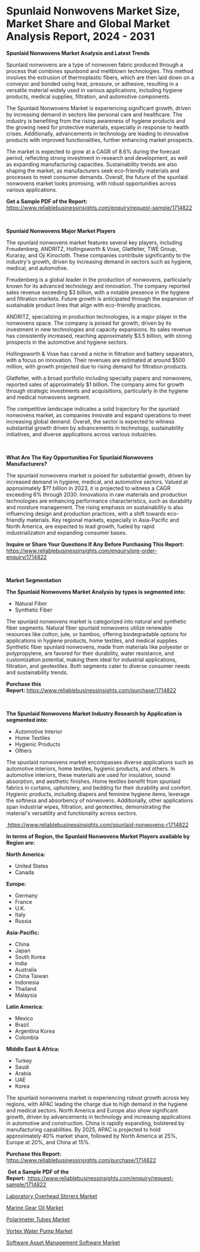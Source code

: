 <p><h1>Spunlaid Nonwovens Market Size, Market Share and Global Market Analysis Report, 2024 - 2031</h1></p><p><strong>Spunlaid Nonwovens Market Analysis and Latest Trends</strong></p>
<p><p>Spunlaid nonwovens are a type of nonwoven fabric produced through a process that combines spunbond and meltblown technologies. This method involves the extrusion of thermoplastic fibers, which are then laid down on a conveyor and bonded using heat, pressure, or adhesive, resulting in a versatile material widely used in various applications, including hygiene products, medical supplies, filtration, and automotive components. </p><p>The Spunlaid Nonwovens Market is experiencing significant growth, driven by increasing demand in sectors like personal care and healthcare. The industry is benefiting from the rising awareness of hygiene products and the growing need for protective materials, especially in response to health crises. Additionally, advancements in technology are leading to innovative products with improved functionalities, further enhancing market prospects. </p><p>The market is expected to grow at a CAGR of 8.6% during the forecast period, reflecting strong investment in research and development, as well as expanding manufacturing capacities. Sustainability trends are also shaping the market, as manufacturers seek eco-friendly materials and processes to meet consumer demands. Overall, the future of the spunlaid nonwovens market looks promising, with robust opportunities across various applications.</p></p>
<p><strong>Get a Sample PDF of the Report:&nbsp;</strong> <a href="https://www.reliablebusinessinsights.com/enquiry/request-sample/1714822?utm_campaign=39&utm_medium=2&utm_source=Github&utm_content=ia&utm_term=23102024&utm_id=spunlaid-nonwovens">https://www.reliablebusinessinsights.com/enquiry/request-sample/1714822</a></p>
<p>&nbsp;</p>
<p><strong>Spunlaid Nonwovens Major Market Players</strong></p>
<p><p>The spunlaid nonwovens market features several key players, including Freudenberg, ANDRITZ, Hollingsworth & Vose, Glatfelter, TWE Group, Kuraray, and Oji Kinocloth. These companies contribute significantly to the industry's growth, driven by increasing demand in sectors such as hygiene, medical, and automotive.</p><p>Freudenberg is a global leader in the production of nonwovens, particularly known for its advanced technology and innovation. The company reported sales revenue exceeding $3 billion, with a notable presence in the hygiene and filtration markets. Future growth is anticipated through the expansion of sustainable product lines that align with eco-friendly practices.</p><p>ANDRITZ, specializing in production technologies, is a major player in the nonwovens space. The company is poised for growth, driven by its investment in new technologies and capacity expansions. Its sales revenue has consistently increased, reaching approximately $3.5 billion, with strong prospects in the automotive and hygiene sectors.</p><p>Hollingsworth & Vose has carved a niche in filtration and battery separators, with a focus on innovation. Their revenues are estimated at around $500 million, with growth projected due to rising demand for filtration products. </p><p>Glatfelter, with a broad portfolio including specialty papers and nonwovens, reported sales of approximately $1 billion. The company aims for growth through strategic investments and acquisitions, particularly in the hygiene and medical nonwovens segment.</p><p>The competitive landscape indicates a solid trajectory for the spunlaid nonwovens market, as companies innovate and expand operations to meet increasing global demand. Overall, the sector is expected to witness substantial growth driven by advancements in technology, sustainability initiatives, and diverse applications across various industries.</p></p>
<p>&nbsp;</p>
<p><strong>What Are The Key Opportunities For Spunlaid Nonwovens Manufacturers?</strong></p>
<p><p>The spunlaid nonwovens market is poised for substantial growth, driven by increased demand in hygiene, medical, and automotive sectors. Valued at approximately $?? billion in 2023, it is projected to witness a CAGR exceeding 6% through 2030. Innovations in raw materials and production technologies are enhancing performance characteristics, such as durability and moisture management. The rising emphasis on sustainability is also influencing design and production practices, with a shift towards eco-friendly materials. Key regional markets, especially in Asia-Pacific and North America, are expected to lead growth, fueled by rapid industrialization and expanding consumer bases.</p></p>
<p><strong>Inquire or Share Your Questions If Any Before Purchasing This Report:</strong> <a href="https://www.reliablebusinessinsights.com/enquiry/pre-order-enquiry/1714822?utm_campaign=39&utm_medium=2&utm_source=Github&utm_content=ia&utm_term=23102024&utm_id=spunlaid-nonwovens">https://www.reliablebusinessinsights.com/enquiry/pre-order-enquiry/1714822</a></p>
<p>&nbsp;</p>
<p><strong>Market Segmentation</strong></p>
<p><strong>The Spunlaid Nonwovens Market Analysis by types is segmented into:</strong></p>
<p><ul><li>Natural Fiber</li><li>Synthetic Fiber</li></ul></p>
<p><p>The spunlaid nonwovens market is categorized into natural and synthetic fiber segments. Natural fiber spunlaid nonwovens utilize renewable resources like cotton, jute, or bamboo, offering biodegradable options for applications in hygiene products, home textiles, and medical supplies. Synthetic fiber spunlaid nonwovens, made from materials like polyester or polypropylene, are favored for their durability, water resistance, and customization potential, making them ideal for industrial applications, filtration, and geotextiles. Both segments cater to diverse consumer needs and sustainability trends.</p></p>
<p><strong>Purchase this Report:&nbsp;</strong><a href="https://www.reliablebusinessinsights.com/purchase/1714822?utm_campaign=39&utm_medium=2&utm_source=Github&utm_content=ia&utm_term=23102024&utm_id=spunlaid-nonwovens">https://www.reliablebusinessinsights.com/purchase/1714822</a></p>
<p>&nbsp;</p>
<p><strong>The Spunlaid Nonwovens Market Industry Research by Application is segmented into:</strong></p>
<p><ul><li>Automotive Interior</li><li>Home Textiles</li><li>Hygienic Products</li><li>Others</li></ul></p>
<p><p>The spunlaid nonwovens market encompasses diverse applications such as automotive interiors, home textiles, hygienic products, and others. In automotive interiors, these materials are used for insulation, sound absorption, and aesthetic finishes. Home textiles benefit from spunlaid fabrics in curtains, upholstery, and bedding for their durability and comfort. Hygienic products, including diapers and feminine hygiene items, leverage the softness and absorbency of nonwovens. Additionally, other applications span industrial wipes, filtration, and geotextiles, demonstrating the material's versatility and functionality across sectors.</p></p>
<p><a href="https://www.reliablebusinessinsights.com/spunlaid-nonwovens-r1714822?utm_campaign=39&utm_medium=2&utm_source=Github&utm_content=ia&utm_term=23102024&utm_id=spunlaid-nonwovens">&nbsp;https://www.reliablebusinessinsights.com/spunlaid-nonwovens-r1714822</a></p>
<p><strong>In terms of Region, the Spunlaid Nonwovens Market Players available by Region are:</strong></p>
<p>
    <p> <strong> North America: </strong>
        <ul>
            <li>United States</li>
            <li>Canada</li>
        </ul>
        </p> 
    <p> <strong> Europe: </strong>
        <ul>
            <li>Germany</li>
            <li>France</li>
            <li>U.K.</li>
            <li>Italy</li>
            <li>Russia</li>
        </ul>
        </p> 
    <p> <strong> Asia-Pacific: </strong>
        <ul>
            <li>China</li>
            <li>Japan</li>
            <li>South Korea</li>
            <li>India</li>
            <li>Australia</li>
            <li>China Taiwan</li>
            <li>Indonesia</li>
            <li>Thailand</li>
            <li>Malaysia</li>
        </ul>
        </p> 
    <p> <strong> Latin America: </strong>
        <ul>
            <li>Mexico</li>
            <li>Brazil</li>
            <li>Argentina Korea</li>
            <li>Colombia</li>
        </ul>
        </p> 
    <p> <strong> Middle East & Africa: </strong>
        <ul>
            <li>Turkey</li>
            <li>Saudi</li>
            <li>Arabia</li>
            <li>UAE</li>
            <li>Korea</li>
        </ul>
    </p>
    </p>
<p><p>The spunlaid nonwovens market is experiencing robust growth across key regions, with APAC leading the charge due to high demand in the hygiene and medical sectors. North America and Europe also show significant growth, driven by advancements in technology and increasing applications in automotive and construction. China is rapidly expanding, bolstered by manufacturing capabilities. By 2025, APAC is projected to hold approximately 40% market share, followed by North America at 25%, Europe at 20%, and China at 15%.</p></p>
<p><strong>Purchase this Report: </strong><a href="https://www.reliablebusinessinsights.com/purchase/1714822?utm_campaign=39&utm_medium=2&utm_source=Github&utm_content=ia&utm_term=23102024&utm_id=spunlaid-nonwovens">https://www.reliablebusinessinsights.com/purchase/1714822</a></p>
<p>&nbsp;<strong>Get a Sample PDF of the Report:&nbsp;&nbsp;</strong><a href="https://www.reliablebusinessinsights.com/enquiry/request-sample/1714822?utm_campaign=39&utm_medium=2&utm_source=Github&utm_content=ia&utm_term=23102024&utm_id=spunlaid-nonwovens">https://www.reliablebusinessinsights.com/enquiry/request-sample/1714822</a></p>
<p><strong></strong></p>
<p><p><a href="https://issuu.com/reportprime-2/docs/laboratory-overhead-stirrers-market_6feeaa14c5c6cf?utm_campaign=39&utm_medium=2&utm_source=Github&utm_content=ia&utm_term=23102024&utm_id=spunlaid-nonwovens">Laboratory Overhead Stirrers Market</a></p><p><a href="https://www.linkedin.com/pulse/marine-gear-oil-market-strategic-insights-product-evolution-a54pc?utm_campaign=39&utm_medium=2&utm_source=Github&utm_content=ia&utm_term=23102024&utm_id=spunlaid-nonwovens">Marine Gear Oil Market</a></p><p><a href="https://issuu.com/reportprime-2/docs/polarimeter-tubes-market-size-2030._7a1cdf3bea63ec?utm_campaign=39&utm_medium=2&utm_source=Github&utm_content=ia&utm_term=23102024&utm_id=spunlaid-nonwovens">Polarimeter Tubes Market</a></p><p><a href="https://www.linkedin.com/pulse/global-vortex-water-pump-nexus-sector-confluences-regional-9s3tc?utm_campaign=39&utm_medium=2&utm_source=Github&utm_content=ia&utm_term=23102024&utm_id=spunlaid-nonwovens">Vortex Water Pump Market</a></p><p><a href="https://github.com/bramarquesw0f/Market-Research-Report-List-1/blob/main/software-asset-management-software-market.md?utm_campaign=39&utm_medium=2&utm_source=Github&utm_content=ia&utm_term=23102024&utm_id=spunlaid-nonwovens">Software Asset Management Software Market</a></p></p>